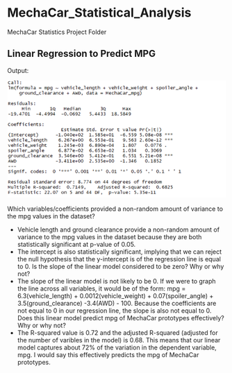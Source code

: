 # MechaCar_Statistical_Analysis
MechaCar Statistics Project Folder
## Linear Regression to Predict MPG
Output:

![Regression Output](https://github.com/SethBoswell/MechaCar_Statistical_Analysis/blob/main/Images/Regression%20Output.png)

Which variables/coefficients provided a non-random amount of variance to the mpg values in the dataset?
* Vehicle length and ground clearance provide a non-random amount of variance to the mpg values in the dataset because they are both statistically significant at p-value of 0.05.
* The intercept is also statistically significant, implying that we can reject the null hypothesis that the y-intercept is of the regression line is equal to 0.
Is the slope of the linear model considered to be zero? Why or why not?
* The slope of the linear model is not likely to be 0. If we were to graph the line across all variables, it would be of the form: mpg = 6.3(vehicle_length) + 0.0012(vehicle_weight) + 0.07(spoiler_angle) + 3.5(ground_clearance) -3.4(AWD) - 100. Because the coefficients are not equal to 0 in our regression line, the slope is also not equal to 0.
Does this linear model predict mpg of MechaCar prototypes effectively? Why or why not?
* The R-squared value is 0.72 and the adjusted R-squared (adjusted for the number of varibles in the model) is 0.68. This means that our linear model captures about 72% of the variation in the dependent variable, mpg. I would say this effectively predicts the mpg of MechaCar prototypes. 
